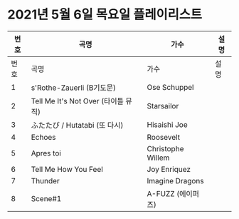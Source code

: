 # 2021년 5월 6일 목요일 플레이리스트

| 번호 | 곡명 | 가수 | 설명 |
|------|------|------|------|
| 번호 | 곡명 | 가수 | 설명 |
| 1 | s'Rothe-Zauerli (B기도문) | Ose Schuppel |  |
| 2 | Tell Me It's Not Over (타이틀 뮤직) | Starsailor |  |
| 3 | ふたたび / Hutatabi (또 다시) | Hisaishi Joe |  |
| 4 | Echoes | Roosevelt |  |
| 5 | Apres toi | Christophe Willem |  |
| 6 | Tell Me How You Feel | Joy Enriquez |  |
| 7 | Thunder | Imagine Dragons |  |
| 8 | Scene#1 | A-FUZZ (에이퍼즈) |  |

